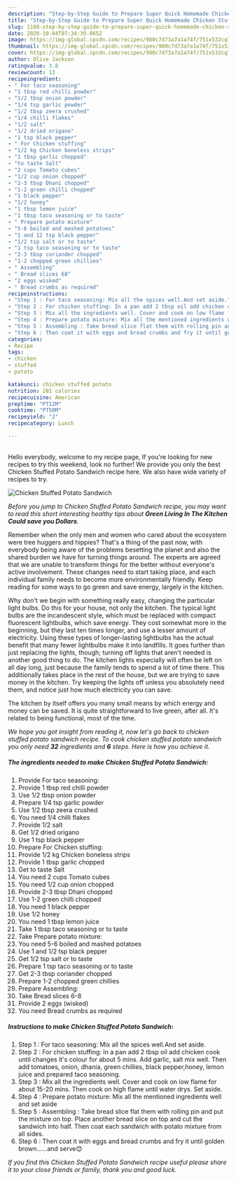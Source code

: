 ```yaml
---
description: "Step-by-Step Guide to Prepare Super Quick Homemade Chicken Stuffed Potato Sandwich"
title: "Step-by-Step Guide to Prepare Super Quick Homemade Chicken Stuffed Potato Sandwich"
slug: 1188-step-by-step-guide-to-prepare-super-quick-homemade-chicken-stuffed-potato-sandwich
date: 2020-10-04T07:34:39.065Z
image: https://img-global.cpcdn.com/recipes/980c7d73a7a1a74f/751x532cq70/chicken-stuffed-potato-sandwich-recipe-main-photo.jpg
thumbnail: https://img-global.cpcdn.com/recipes/980c7d73a7a1a74f/751x532cq70/chicken-stuffed-potato-sandwich-recipe-main-photo.jpg
cover: https://img-global.cpcdn.com/recipes/980c7d73a7a1a74f/751x532cq70/chicken-stuffed-potato-sandwich-recipe-main-photo.jpg
author: Olive Jackson
ratingvalue: 3.8
reviewcount: 13
recipeingredient:
- " For taco seasoning"
- "1 tbsp red chilli powder"
- "1/2 tbsp onion powder"
- "1/4 tsp garlic powder"
- "1/2 tbsp zeera crushed"
- "1/4 chilli flakes"
- "1/2 salt"
- "1/2 dried origano"
- "1 tsp black pepper"
- " For Chicken stuffing"
- "1/2 kg Chicken boneless strips"
- "1 tbsp garlic chopped"
- "to taste Salt"
- "2 cups Tomato cubes"
- "1/2 cup onion chopped"
- "2-3 tbsp Dhani chopped"
- "1-2 green chilli chopped"
- "1 black pepper"
- "1/2 honey"
- "1 tbsp lemon juice"
- "1 tbsp taco seasoning or to taste"
- " Prepare potato mixture"
- "5-6 boiled and mashed potatoes"
- "1 and 12 tsp black pepper"
- "1/2 tsp salt or to taste"
- "1 tsp taco seasoning or to taste"
- "2-3 tbsp coriander chopped"
- "1-2 chopped green chillies"
- " Assembling"
- " Bread slices 68"
- "2 eggs wisked"
- " Bread crumbs as required"
recipeinstructions:
- "Step 1 : For taco seasoning: Mix all the spices well.And set aside."
- "Step 2 : For chicken stuffing: In a pan add 2 tbsp oil add chicken cook until changes it&#39;s colour for about 5 mins. Add garlic, salt mix well. Then add tomatoes, onion, dhania, green chillies, black pepper,honey, lemon juice and prepared taco seasoning."
- "Step 3 : Mix all the ingredients well. Cover and cook on low flame for about 15-20 mins. Then cook on high flame until water drys. Set aside."
- "Step 4 : Prepare potato mixture: Mix all the mentioned ingredients well and set aside"
- "Step 5 : Assembling : Take bread slice flat them with rolling pin and put the mixture on top. Place another bread slice on top and cut the sandwich into half. Then coat each sandwich with potato mixture from all sides."
- "Step 6 : Then coat it with eggs and bread crumbs and fry it until golden brown......and serve😊"
categories:
- Recipe
tags:
- chicken
- stuffed
- potato

katakunci: chicken stuffed potato 
nutrition: 281 calories
recipecuisine: American
preptime: "PT12M"
cooktime: "PT50M"
recipeyield: "2"
recipecategory: Lunch

---
```

<br>
Hello everybody, welcome to my recipe page, If you're looking for new recipes to try this weekend, look no further! We provide you only the best Chicken Stuffed Potato Sandwich recipe here. We also have wide variety of recipes to try.
<br>


![Chicken Stuffed Potato Sandwich](https://img-global.cpcdn.com/recipes/980c7d73a7a1a74f/751x532cq70/chicken-stuffed-potato-sandwich-recipe-main-photo.jpg)

<i>Before you jump to Chicken Stuffed Potato Sandwich recipe, you may want to read this short interesting healthy tips about 
<strong>Green Living In The Kitchen Could save you Dollars</strong>.</i>
</br>

Remember when the only men and women who cared about the ecosystem were tree huggers and hippies? That's a thing of the past now, with everybody being aware of the problems besetting the planet and also the shared burden we have for turning things around. The experts are agreed that we are unable to transform things for the better without everyone's active involvement. These changes need to start taking place, and each individual family needs to become more environmentally friendly. Keep reading for some ways to go green and save energy, largely in the kitchen.

Why don't we begin with something really easy, changing the particular light bulbs. Do this for your house, not only the kitchen. The typical light bulbs are the incandescent style, which must be replaced with compact fluorescent lightbulbs, which save energy. They cost somewhat more in the beginning, but they last ten times longer, and use a lesser amount of electricity. Using these types of longer-lasting lightbulbs has the actual benefit that many fewer lightbulbs make it into landfills. It goes further than just replacing the lights, though; turning off lights that aren't needed is another good thing to do. The kitchen lights especially will often be left on all day long, just because the family tends to spend a lot of time there. This additionally takes place in the rest of the house, but we are trying to save money in the kitchen. Try keeping the lights off unless you absolutely need them, and notice just how much electricity you can save.

The kitchen by itself offers you many small means by which energy and money can be saved. It is quite straightforward to live green, after all. It's related to being functional, most of the time.


<i>We hope you got insight from reading it, now let's go back to chicken stuffed potato sandwich recipe. To cook chicken stuffed potato sandwich you only need <strong>32</strong> ingredients and <strong>6</strong> steps. Here is how you achieve it.
</i>

##### The ingredients needed to make Chicken Stuffed Potato Sandwich:

1. Provide  For taco seasoning:
1. Provide 1 tbsp red chilli powder
1. Use 1/2 tbsp onion powder
1. Prepare 1/4 tsp garlic powder
1. Use 1/2 tbsp zeera crushed
1. You need 1/4 chilli flakes
1. Provide 1/2 salt
1. Get 1/2 dried origano
1. Use 1 tsp black pepper
1. Prepare  For Chicken stuffing:
1. Provide 1/2 kg Chicken boneless strips
1. Provide 1 tbsp garlic chopped
1. Get to taste Salt
1. You need 2 cups Tomato cubes
1. You need 1/2 cup onion chopped
1. Provide 2-3 tbsp Dhani chopped
1. Use 1-2 green chilli chopped
1. You need 1 black pepper
1. Use 1/2 honey
1. You need 1 tbsp lemon juice
1. Take 1 tbsp taco seasoning or to taste
1. Take  Prepare potato mixture:
1. You need 5-6 boiled and mashed potatoes
1. Use 1 and 1/2 tsp black pepper
1. Get 1/2 tsp salt or to taste
1. Prepare 1 tsp taco seasoning or to taste
1. Get 2-3 tbsp coriander chopped
1. Prepare 1-2 chopped green chillies
1. Prepare  Assembling:
1. Take  Bread slices 6-8
1. Provide 2 eggs (wisked)
1. You need  Bread crumbs as required


##### Instructions to make Chicken Stuffed Potato Sandwich:

1. Step 1 : For taco seasoning: Mix all the spices well.And set aside.
1. Step 2 : For chicken stuffing: In a pan add 2 tbsp oil add chicken cook until changes it&#39;s colour for about 5 mins. Add garlic, salt mix well. Then add tomatoes, onion, dhania, green chillies, black pepper,honey, lemon juice and prepared taco seasoning.
1. Step 3 : Mix all the ingredients well. Cover and cook on low flame for about 15-20 mins. Then cook on high flame until water drys. Set aside.
1. Step 4 : Prepare potato mixture: Mix all the mentioned ingredients well and set aside
1. Step 5 : Assembling : Take bread slice flat them with rolling pin and put the mixture on top. Place another bread slice on top and cut the sandwich into half. Then coat each sandwich with potato mixture from all sides.
1. Step 6 : Then coat it with eggs and bread crumbs and fry it until golden brown......and serve😊


<i>If you find this Chicken Stuffed Potato Sandwich recipe useful please share it to your close friends or family, thank you and good luck.</i>
